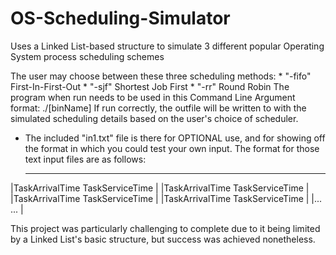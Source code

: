 # OS-Scheduling-Simulator
Uses a Linked List-based structure to simulate 3 different popular Operating System process scheduling schemes

The user may choose between these three scheduling methods:
	* "-fifo" First-In-First-Out
	* "-sjf"  Shortest Job First
	* "-rr"   Round Robin
The program when run needs to be used in this Command Line Argument format: ./[binName] <schedulerChoice> <inFile> <outFile>
If run correctly, the outfile will be written to with the simulated scheduling details based on the user's choice of scheduler.

* The included "in1.txt" file is there for OPTIONAL use, and for showing off the format in which you could test your own input.
  The format for those text input files are as follows:
  _________________________________________
 |TaskArrivalTime TaskServiceTime          |
 |TaskArrivalTime TaskServiceTime          |
 |TaskArrivalTime TaskServiceTime          |
 |TaskArrivalTime TaskServiceTime          |
 |...             ...                      |
  
This project was particularly challenging to complete due to it being limited by a Linked List's basic structure, but success was achieved nonetheless.
